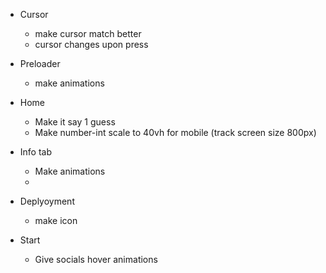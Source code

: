 
- Cursor
    - make cursor match better
    - cursor changes upon press

- Preloader
    - make animations
    
- Home
    - Make it say 1 guess
    - Make number-int scale to 40vh for mobile (track screen size 800px)

- Info tab
    - Make animations
    - 

- Deplyoyment
    - make icon

- Start
    - Give socials hover animations
